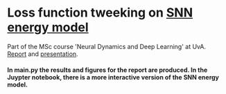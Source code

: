 # Loss function tweeking on [SNN energy model](journal.pcbi.1013112.pdf)
Part of the MSc course 'Neural Dynamics and Deep Learning' at UvA. [Report](NDDL_lab_report.pdf) and [presentation](NDDL-Final-presentation.pdf).

#### In main.py the results and figures for the report are produced. In the Juypter notebook, there is a more interactive version of the SNN energy model.
